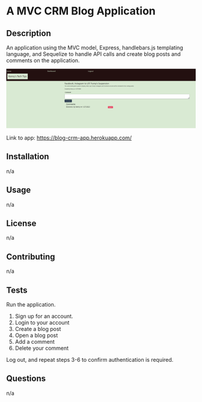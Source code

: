 # A MVC CRM Blog Application

## Description

An application using the MVC model, Express, handlebars.js templating language, and Sequelize to handle API calls and create blog posts and comments on the application.

![Screenshot](/assets/Insomnia_Screenshot.png)

Link to app: https://blog-crm-app.herokuapp.com/


## Installation
n/a

## Usage
n/a


## License
n/a

## Contributing
n/a

## Tests
Run the application.

1. Sign up for an account.
2. Login to your account
3. Create a blog post
4. Open a blog post
5. Add a comment
6. Delete your comment

Log out, and repeat steps 3-6 to confirm authentication is required.

## Questions
n/a
